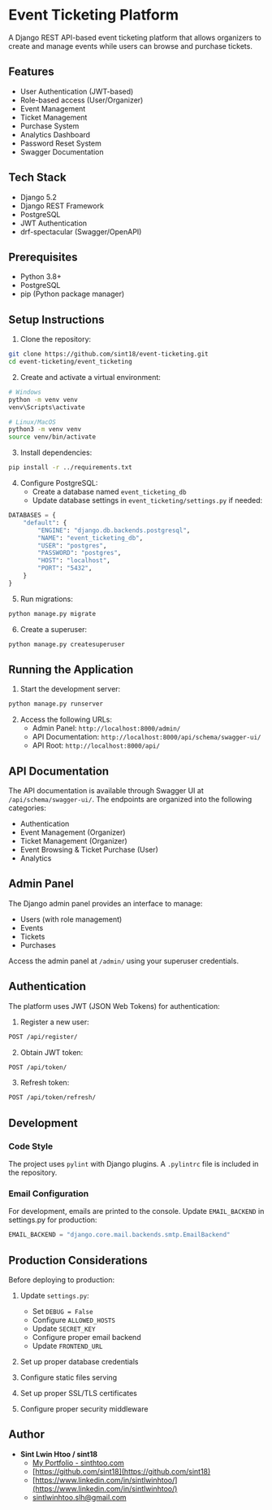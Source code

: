 # Event Ticketing Platform

A Django REST API-based event ticketing platform that allows organizers to create and manage events while users can browse and purchase tickets.

## Features

- User Authentication (JWT-based)
- Role-based access (User/Organizer)
- Event Management
- Ticket Management
- Purchase System
- Analytics Dashboard
- Password Reset System
- Swagger Documentation

## Tech Stack

- Django 5.2
- Django REST Framework
- PostgreSQL
- JWT Authentication
- drf-spectacular (Swagger/OpenAPI)

## Prerequisites

- Python 3.8+
- PostgreSQL
- pip (Python package manager)

## Setup Instructions

1. Clone the repository:
```bash
git clone https://github.com/sint18/event-ticketing.git
cd event-ticketing/event_ticketing
```

2. Create and activate a virtual environment:
```bash
# Windows
python -m venv venv
venv\Scripts\activate

# Linux/MacOS
python3 -m venv venv
source venv/bin/activate
```

3. Install dependencies:
```bash
pip install -r ../requirements.txt
```

4. Configure PostgreSQL:
   - Create a database named `event_ticketing_db`
   - Update database settings in `event_ticketing/settings.py` if needed:
```python
DATABASES = {
    "default": {
        "ENGINE": "django.db.backends.postgresql",
        "NAME": "event_ticketing_db",
        "USER": "postgres",
        "PASSWORD": "postgres",
        "HOST": "localhost",
        "PORT": "5432",
    }
}
```

5. Run migrations:
```bash
python manage.py migrate
```

6. Create a superuser:
```bash
python manage.py createsuperuser
```

## Running the Application

1. Start the development server:
```bash
python manage.py runserver
```

2. Access the following URLs:
   - Admin Panel: `http://localhost:8000/admin/`
   - API Documentation: `http://localhost:8000/api/schema/swagger-ui/`
   - API Root: `http://localhost:8000/api/`

## API Documentation

The API documentation is available through Swagger UI at `/api/schema/swagger-ui/`. The endpoints are organized into the following categories:

- Authentication
- Event Management (Organizer)
- Ticket Management (Organizer)
- Event Browsing & Ticket Purchase (User)
- Analytics

## Admin Panel

The Django admin panel provides an interface to manage:
- Users (with role management)
- Events
- Tickets
- Purchases

Access the admin panel at `/admin/` using your superuser credentials.

## Authentication

The platform uses JWT (JSON Web Tokens) for authentication:

1. Register a new user:
```bash
POST /api/register/
```

2. Obtain JWT token:
```bash
POST /api/token/
```

3. Refresh token:
```bash
POST /api/token/refresh/
```

## Development

### Code Style
The project uses `pylint` with Django plugins. A `.pylintrc` file is included in the repository.

### Email Configuration
For development, emails are printed to the console. Update `EMAIL_BACKEND` in settings.py for production:

```python
EMAIL_BACKEND = "django.core.mail.backends.smtp.EmailBackend"
```

## Production Considerations

Before deploying to production:

1. Update `settings.py`:
   - Set `DEBUG = False`
   - Configure `ALLOWED_HOSTS`
   - Update `SECRET_KEY`
   - Configure proper email backend
   - Update `FRONTEND_URL`

2. Set up proper database credentials
3. Configure static files serving
4. Set up proper SSL/TLS certificates
5. Configure proper security middleware

## Author

* **Sint Lwin Htoo / sint18**
    * [My Portfolio - sinthtoo.com](https://www.sinthtoo.com/)
    * [https://github.com/sint18](https://github.com/sint18)
    * [https://www.linkedin.com/in/sintlwinhtoo/](https://www.linkedin.com/in/sintlwinhtoo/)
    * [sintlwinhtoo.slh@gmail.com](mailto:your.email@example.com)